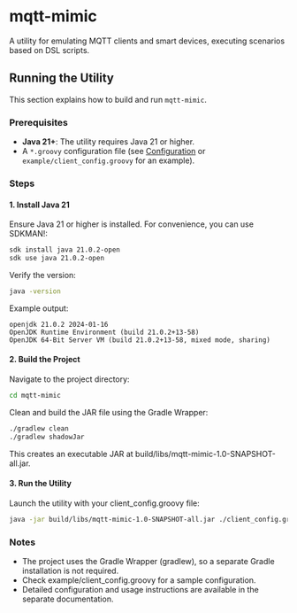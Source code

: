 # mqtt-mimic

A utility for emulating MQTT clients and smart devices, executing scenarios based on DSL scripts.

## Running the Utility

This section explains how to build and run `mqtt-mimic`.

### Prerequisites

- **Java 21+**: The utility requires Java 21 or higher.
- A `*.groovy` configuration file (see [Configuration](#configuration) or `example/client_config.groovy` for an
  example).

### Steps

#### 1. **Install Java 21**

Ensure Java 21 or higher is installed. For convenience, you can use SDKMAN!:

```bash
sdk install java 21.0.2-open
sdk use java 21.0.2-open
```

Verify the version:

```bash
java -version
```

Example output:

```text
openjdk 21.0.2 2024-01-16
OpenJDK Runtime Environment (build 21.0.2+13-58)
OpenJDK 64-Bit Server VM (build 21.0.2+13-58, mixed mode, sharing)
```

#### 2. Build the Project

Navigate to the project directory:

```bash
cd mqtt-mimic
```

Clean and build the JAR file using the Gradle Wrapper:

```bash
./gradlew clean
./gradlew shadowJar
```

This creates an executable JAR at build/libs/mqtt-mimic-1.0-SNAPSHOT-all.jar.

#### 3. Run the Utility

Launch the utility with your client_config.groovy file:

```bash
java -jar build/libs/mqtt-mimic-1.0-SNAPSHOT-all.jar ./client_config.groovy
```

### Notes

- The project uses the Gradle Wrapper (gradlew), so a separate Gradle installation is not required.
- Check example/client_config.groovy for a sample configuration.
- Detailed configuration and usage instructions are available in the separate documentation.
